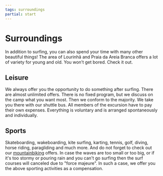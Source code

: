 ```yaml
---
tags: surroundings
partial: start
---
```


# Surroundings

In addition to surfing, you can also spend your time with many other beautiful things! The area of Lourinhã and Praia da Areia Branca offers a lot of variety for young and old. You won’t get bored. Check it out.

## Leisure
We always offer you the opportunity to do something after surfing. There are almost unlimited offers. There is no fixed program, but we discuss on the camp what you want most. Then we conform to the majority. We take you there with our shuttle bus. All members of the excursion have to pay their own expenses. Everything is voluntary and is arranged spontaneously and individually.

## Sports
Skateboarding, wakeboarding, kite surfing, karting, tennis, golf, diving, horse riding, paragliding and much more. And do not forget to check out our [mountainbiking]({{links.en.mountainBike.path}}) offers. In case the waves are too small or too big, or if it's too stormy or pouring rain and you can't go surfing then the surf courses will canceled due to "force majeure". In such a case, we offer you the above sporting activities as a compensation.
